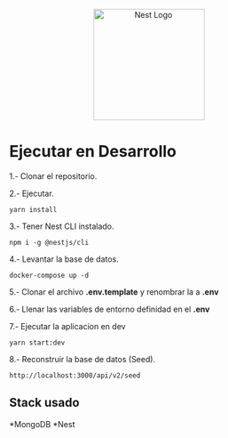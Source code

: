 <p align="center">
  <a href="http://nestjs.com/" target="blank"><img src="https://nestjs.com/img/logo-small.svg" width="200" alt="Nest Logo" /></a>
</p>

# Ejecutar en Desarrollo

1.- Clonar el repositorio.

2.- Ejecutar.
````````
yarn install
````````

3.- Tener Nest CLI instalado.
````````
npm i -g @nestjs/cli
````````

4.- Levantar la base de datos.
````````
docker-compose up -d
````````

5.- Clonar el archivo __.env.template__ y renombrar la a __.env__

6.- Llenar las variables de entorno definidad en el __.env__

7.- Ejecutar la aplicacion en dev
```````` 
yarn start:dev
````````

8.- Reconstruir la base de datos (Seed).
````````
http://localhost:3000/api/v2/seed
````````

## Stack usado
*MongoDB
*Nest